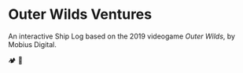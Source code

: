 # Outer Wilds Ventures

An interactive Ship Log based on the 2019 videogame *Outer Wilds*, by Mobius Digital.

🏕 🚀
